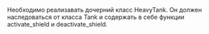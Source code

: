 Необходимо реализавать дочерний класс HeavyTank. Он должен наследоваться от класса Tank и содержать в себе функции activate_shield и deactivate_shield.
